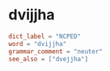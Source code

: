 # dvijjha

``` toml
dict_label = "NCPED"
word = "dvijjha"
grammar_comment = "neuter"
see_also = ["dvejjha"]
```

